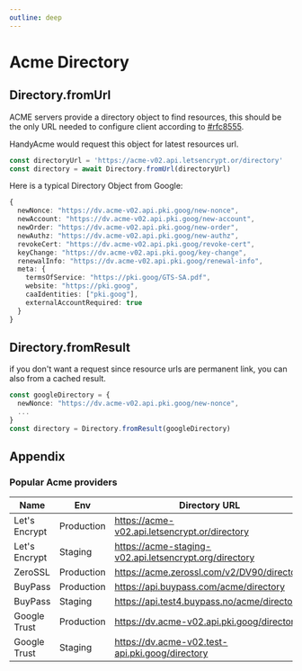 ```yaml
---
outline: deep
---
```


# Acme Directory

## Directory.fromUrl
ACME servers provide a directory object to find resources,
this should be the only URL needed to configure client
according to [#rfc8555](https://datatracker.ietf.org/doc/html/rfc8555).

HandyAcme would request this object for latest resources url.
```typescript
const directoryUrl = 'https://acme-v02.api.letsencrypt.or/directory'
const directory = await Directory.fromUrl(directoryUrl)
```

Here is a typical Directory Object from Google:
```typescript
{
  newNonce: "https://dv.acme-v02.api.pki.goog/new-nonce",
  newAccount: "https://dv.acme-v02.api.pki.goog/new-account",
  newOrder: "https://dv.acme-v02.api.pki.goog/new-order",
  newAuthz: "https://dv.acme-v02.api.pki.goog/new-authz",
  revokeCert: "https://dv.acme-v02.api.pki.goog/revoke-cert",
  keyChange: "https://dv.acme-v02.api.pki.goog/key-change",
  renewalInfo: "https://dv.acme-v02.api.pki.goog/renewal-info",
  meta: {
    termsOfService: "https://pki.goog/GTS-SA.pdf",
    website: "https://pki.goog",
    caaIdentities: ["pki.goog"],
    externalAccountRequired: true
  }
}
```

## Directory.fromResult
if you don't want a request since resource urls are permanent link,
you can also from a cached result.
```typescript
const googleDirectory = {
  newNonce: "https://dv.acme-v02.api.pki.goog/new-nonce",
  ...
}
const directory = Directory.fromResult(googleDirectory)
```
## Appendix

### Popular Acme providers

| Name | Env | Directory URL |
|---|---|---|
| Let's Encrypt| Production | https://acme-v02.api.letsencrypt.or/directory |
| Let's Encrypt| Staging | https://acme-staging-v02.api.letsencrypt.org/directory |
| ZeroSSL | Production | https://acme.zerossl.com/v2/DV90/directory |
| BuyPass | Production | https://api.buypass.com/acme/directory |
| BuyPass | Staging | https://api.test4.buypass.no/acme/directory |
| Google Trust | Production | https://dv.acme-v02.api.pki.goog/directory |
| Google Trust | Staging | https://dv.acme-v02.test-api.pki.goog/directory |
